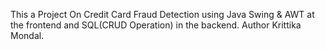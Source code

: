 This a Project On Credit Card Fraud Detection using Java Swing & AWT at the frontend and SQL(CRUD Operation) in the backend.
Author Krittika Mondal.
